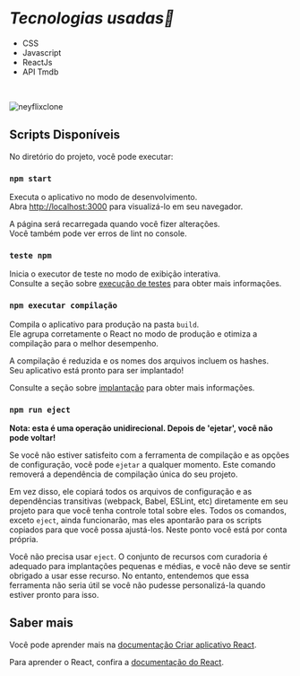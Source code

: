 # <em>Tecnologias usadas🚀</em>

<ul>
<li>CSS</li>
<li>Javascript</li>
<li>ReactJs</li>
<li>API Tmdb</li>
</ul>
<br>

![neyflixclone](https://user-images.githubusercontent.com/101435336/191876671-cc136a47-a5f6-4eef-9b45-afab0c082e75.gif)

## Scripts Disponíveis

No diretório do projeto, você pode executar:

### `npm start`

Executa o aplicativo no modo de desenvolvimento.\
Abra [http://localhost:3000](http://localhost:3000) para visualizá-lo em seu navegador.

A página será recarregada quando você fizer alterações.\
Você também pode ver erros de lint no console.

### `teste npm`

Inicia o executor de teste no modo de exibição interativa.\
Consulte a seção sobre [execução de testes](https://facebook.github.io/create-react-app/docs/running-tests) para obter mais informações.

### `npm executar compilação`

Compila o aplicativo para produção na pasta `build`.\
Ele agrupa corretamente o React no modo de produção e otimiza a compilação para o melhor desempenho.

A compilação é reduzida e os nomes dos arquivos incluem os hashes.\
Seu aplicativo está pronto para ser implantado!

Consulte a seção sobre [implantação](https://facebook.github.io/create-react-app/docs/deployment) para obter mais informações.

### `npm run eject`

**Nota: esta é uma operação unidirecional. Depois de 'ejetar', você não pode voltar!**

Se você não estiver satisfeito com a ferramenta de compilação e as opções de configuração, você pode `ejetar` a qualquer momento. Este comando removerá a dependência de compilação única do seu projeto.

Em vez disso, ele copiará todos os arquivos de configuração e as dependências transitivas (webpack, Babel, ESLint, etc) diretamente em seu projeto para que você tenha controle total sobre eles. Todos os comandos, exceto `eject`, ainda funcionarão, mas eles apontarão para os scripts copiados para que você possa ajustá-los. Neste ponto você está por conta própria.

Você não precisa usar `eject`. O conjunto de recursos com curadoria é adequado para implantações pequenas e médias, e você não deve se sentir obrigado a usar esse recurso. No entanto, entendemos que essa ferramenta não seria útil se você não pudesse personalizá-la quando estiver pronto para isso.

## Saber mais

Você pode aprender mais na [documentação Criar aplicativo React](https://facebook.github.io/create-react-app/docs/getting-started).

Para aprender o React, confira a [documentação do React](https://reactjs.org/).
